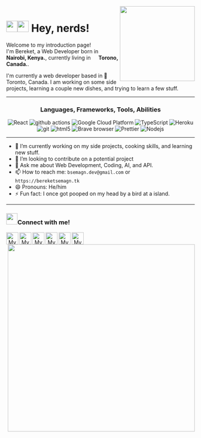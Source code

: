 <img align='right' src='https://user-images.githubusercontent.com/5713670/87202985-820dcb80-c2b6-11ea-9f56-7ec461c497c3.gif' width='200"'>

<h1><img src="https://media.giphy.com/media/hvRJCLFzcasrR4ia7z/giphy.gif" width="30"><img src="https://emojis.slackmojis.com/emojis/images/1531849430/4246/blob-sunglasses.gif?1531849430" width= "30"> Hey, nerds!</h1>

<p>Welcome to my introduction page!</br> I'm Bereket, a Web Developer born in <img src="https://encrypted-tbn0.gstatic.com/images?q=tbn%3AANd9GcThgzf99uwyf1uCXCle6B2CBwCVvvhCfXftYw&usqp=CAU" width="13"/> <b>Nairobi, Kenya.</b>, currently living in <img src="https://www.pinclipart.com/picdir/big/375-3753907_brought-to-you-by-canada-flag-png-icon.png" width="13"/> <b>Torono, Canada.</b>. </p>
<p>I'm currently a web developer based in 🌁 Toronto, Canada. I am working on some side projects, learning a couple new dishes, and trying to learn a few stuff.</p>

---

<h3 align="center"
<h3>Languages, Frameworks, Tools, Abilities</h3>

<p align="center"
<p>
  <img alt="React" src="https://img.shields.io/badge/-React-45b8d8?style=flat-square&logo=react&logoColor=white" />
  <img alt="github actions" src="https://img.shields.io/badge/-Github_Actions-2088FF?style=flat-square&logo=github-actions&logoColor=white" />
  <img alt="Google Cloud Platform" src="https://img.shields.io/badge/-Google_Cloud_Platform-1a73e8?style=flat-square&logo=google-cloud&logoColor=white" />
  <img alt="TypeScript" src="https://img.shields.io/badge/-TypeScript-007ACC?style=flat-square&logo=typescript&logoColor=white" />
  <img alt="Heroku" src="https://img.shields.io/badge/-Heroku-430098?style=flat-square&logo=heroku&logoColor=white" />
  <img alt="git" src="https://img.shields.io/badge/-Git-F05032?style=flat-square&logo=git&logoColor=white" />
  <img alt="html5" src="https://img.shields.io/badge/-HTML5-E34F26?style=flat-square&logo=html5&logoColor=white" />
  <img alt="Brave browser" src="https://img.shields.io/badge/-Brave_Browser-FB542B?style=flat-square&logo=brave&logoColor=white" />
  <img alt="Prettier" src="https://img.shields.io/badge/-Prettier-F7B93E?style=flat-square&logo=prettier&logoColor=white" />
  <img alt="Nodejs" src="https://img.shields.io/badge/-Nodejs-43853d?style=flat-square&logo=Node.js&logoColor=white" />
</p>

---

- 🌱 I’m currently working on my side projects, cooking skills, and learning new stuff.
- 👯 I’m looking to contribute on a potential project
- 💬 Ask me about Web Development, Coding, AI, and API.
- 📫 How to reach me: `bsemagn.dev@gmail.com` or `https://bereketsemagn.tk`
- 😄 Pronouns: He/him
- ⚡ Fun fact: I once got pooped on my head by a bird at a island.

---

<h3><img src="https://media.giphy.com/media/LnQjpWaON8nhr21vNW/giphy.gif" width="30">Connect with me!</h3>

<p align="center">
<a href="https://github.com/you-create">
	<img width="32" align="left"
		 alt="My GitHub profile"
		 src="https://cdn.jsdelivr.net/npm/simple-icons@v3/icons/github.svg">
</a>
<a href="https://dribbble.com/you_create">
	<img width="32" align="left"
		 alt="My Dribbble profile"
		 src="https://cdn.jsdelivr.net/npm/simple-icons@v3/icons/dribbble.svg">
</a>
<a href="https://unsplash.com/@you_create">
	<img width="32" align="left"
		 alt="My Unsplash profile"
		 src="https://cdn.jsdelivr.net/npm/simple-icons@v3/icons/unsplash.svg">
</a>
<a href="https://medium.com/@you_create">
	<img width="32" align="left"
		 alt="My Medium profile"
		 src="https://cdn.jsdelivr.net/npm/simple-icons@v3/icons/medium.svg">
</a>
<a href="https://www.instagram.com/you_create.designs">
	<img width="32" align="left"
		 alt="My Instagram profile"
		 src="https://cdn.jsdelivr.net/npm/simple-icons@v3/icons/instagram.svg">
</a>
<a href="https://www.openprocessing.org/user/206009">
	<img width="32" align="left"
		 alt="My OpenProcessing profile"
		 src="https://www.openprocessing.org/assets/img/logo/logo_36x30_dark@2x.png">
</a>
  </p>
  
  <img align='right' src='https://raw.githubusercontent.com/onimur/.github/master/.resources/git-header.svg' width='500"'>
